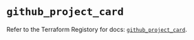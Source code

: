 # `github_project_card`

Refer to the Terraform Registory for docs: [`github_project_card`](https://registry.terraform.io/providers/integrations/github/5.24.0/docs/resources/project_card).
